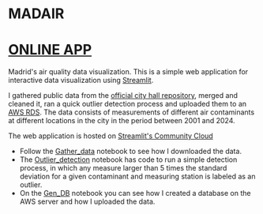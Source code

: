 # MADAIR

# [ONLINE APP](https://madair-ledfbcmyhpjl8ysantlqnq.streamlit.app/)

Madrid's air quality data visualization.
This is a simple web application for interactive data visualization using [Streamlit](http://streamlit.io/). 



I gathered public data from the [official city hall repository](https://datos.madrid.es/), merged and cleaned it, ran a quick outlier detection process and uploaded them to an [AWS RDS](http://aws.com/rds). The data consists of measurements of different air contaminants at different locations in the city in the period between 2001 and 2024. 

The web application is hosted on [Streamlit's Community Cloud](https://streamlit.io/cloud)

- Follow the [Gather_data](https://github.com/Leo-GG/MADAIR/blob/main/Gather_data.ipynb) notebook to see how I downloaded the data.
- The [Outlier_detection](https://github.com/Leo-GG/MADAIR/blob/main/Outlier_detection.ipynb) notebook has code to run a simple detection process, in which any measure larger than 5 times the standard deviation for a given contaminant and measuring station is labeled as an outlier.
- On the [Gen_DB](https://github.com/Leo-GG/MADAIR/blob/main/Gen_DB.ipynb) notebook you can see how I created a database on the AWS server and how I uploaded the data.
